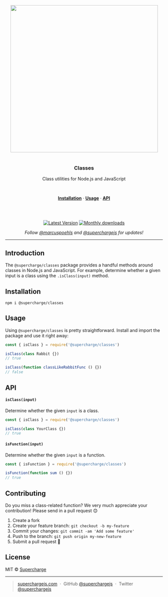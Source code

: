 <div align="center">
  <a href="https://superchargejs.com">
    <img width="471" style="max-width:100%;" src="https://superchargejs.com/images/supercharge-text.svg" />
  </a>
  <br/>
  <br/>
  <p>
    <h3>Classes</h3>
  </p>
  <p>
    Class utilities for Node.js and JavaScript
  </p>
  <br/>
  <p>
    <a href="#installation"><strong>Installation</strong></a> ·
    <a href="#usage"><strong>Usage</strong></a> ·
    <a href="#api"><strong>API</strong></a>
  </p>
  <br/>
  <br/>
  <p>
    <a href="https://www.npmjs.com/package/@supercharge/classes"><img src="https://img.shields.io/npm/v/@supercharge/classes.svg" alt="Latest Version"></a>
    <a href="https://www.npmjs.com/package/@supercharge/classes"><img src="https://img.shields.io/npm/dm/@supercharge/classes.svg" alt="Monthly downloads"></a>
  </p>
  <p>
    <em>Follow <a href="http://twitter.com/marcuspoehls">@marcuspoehls</a> and <a href="http://twitter.com/superchargejs">@superchargejs</a> for updates!</em>
  </p>
</div>

---

## Introduction
The `@supercharge/classes` package provides a handful methods around classes in Node.js and JavaScript. For example, determine whether a given input is a class using the `.isClass(input)` method.


## Installation

```
npm i @supercharge/classes
```


## Usage
Using `@supercharge/classes` is pretty straightforward. Install and import the package and use it right away:

```js
const { isClass } = require('@supercharge/classes')

isClass(class Rabbit {})
// true

isClass(function classLikeRabbitFunc () {})
// false
```


## API

#### `isClass(input)`
Determine whether the given `input` is a class.

```js
const { isClass } = require('@supercharge/classes')

isClass(class YourClass {})
// true
```


#### `isFunction(input)`
Determine whether the given `input` is a function.

```js
const { isFunction } = require('@supercharge/classes')

isFunction(function sum () {})
// true
```


## Contributing
Do you miss a class-related function? We very much appreciate your contribution! Please send in a pull request 😊

1.  Create a fork
2.  Create your feature branch: `git checkout -b my-feature`
3.  Commit your changes: `git commit -am 'Add some feature'`
4.  Push to the branch: `git push origin my-new-feature`
5.  Submit a pull request 🚀


## License
MIT © [Supercharge](https://superchargejs.com)

---

> [superchargejs.com](https://superchargejs.com) &nbsp;&middot;&nbsp;
> GitHub [@superchargejs](https://github.com/superchargejs/) &nbsp;&middot;&nbsp;
> Twitter [@superchargejs](https://twitter.com/superchargejs)
